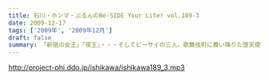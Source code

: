 ```yaml
---
title: 石川・ホンマ・ぶるんのBe-SIDE Your Life! vol.189-3
date: 2009-12-17
tags: ['2009年', '2009年12月']
draft: false
summary: 「新宿の女王」「夜王」・・・そしてビーサイの三人。歌舞伎町に舞い降りた堕天使たちの結末は生で目撃してほしい！！のだが！！どーなる！？NAMAE
---
```


http://project-phi.ddo.jp/ishikawa/ishikawa189_3.mp3
